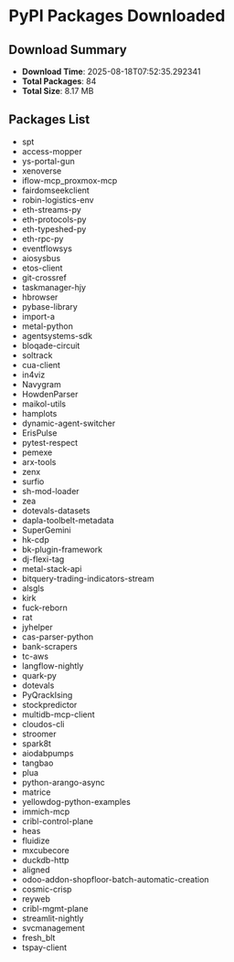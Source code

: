 # PyPI Packages Downloaded

## Download Summary
- **Download Time**: 2025-08-18T07:52:35.292341
- **Total Packages**: 84
- **Total Size**: 8.17 MB

## Packages List
- spt
- access-mopper
- ys-portal-gun
- xenoverse
- iflow-mcp_proxmox-mcp
- fairdomseekclient
- robin-logistics-env
- eth-streams-py
- eth-protocols-py
- eth-typeshed-py
- eth-rpc-py
- eventflowsys
- aiosysbus
- etos-client
- git-crossref
- taskmanager-hjy
- hbrowser
- pybase-library
- import-a
- metal-python
- agentsystems-sdk
- bloqade-circuit
- soltrack
- cua-client
- in4viz
- Navygram
- HowdenParser
- maikol-utils
- hamplots
- dynamic-agent-switcher
- ErisPulse
- pytest-respect
- pemexe
- arx-tools
- zenx
- surfio
- sh-mod-loader
- zea
- dotevals-datasets
- dapla-toolbelt-metadata
- SuperGemini
- hk-cdp
- bk-plugin-framework
- dj-flexi-tag
- metal-stack-api
- bitquery-trading-indicators-stream
- alsgls
- kirk
- fuck-reborn
- rat
- jyhelper
- cas-parser-python
- bank-scrapers
- tc-aws
- langflow-nightly
- quark-py
- dotevals
- PyQrackIsing
- stockpredictor
- multidb-mcp-client
- cloudos-cli
- stroomer
- spark8t
- aiodabpumps
- tangbao
- plua
- python-arango-async
- matrice
- yellowdog-python-examples
- immich-mcp
- cribl-control-plane
- heas
- fluidize
- mxcubecore
- duckdb-http
- aligned
- odoo-addon-shopfloor-batch-automatic-creation
- cosmic-crisp
- reyweb
- cribl-mgmt-plane
- streamlit-nightly
- svcmanagement
- fresh_blt
- tspay-client
